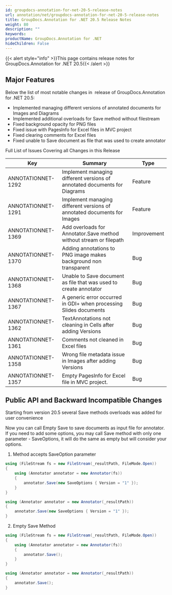 ```yaml
---
id: groupdocs-annotation-for-net-20-5-release-notes
url: annotation/net/groupdocs-annotation-for-net-20-5-release-notes
title: GroupDocs.Annotation for .NET 20.5 Release Notes
weight: 80
description: ""
keywords: 
productName: GroupDocs.Annotation for .NET
hideChildren: False
---
```

{{< alert style="info" >}}This page contains release notes for GroupDocs.Annotation for .NET 20.5{{< /alert >}}

## Major Features

Below the list of most notable changes in  release of GroupDocs.Annotation for .NET 20.5:

*   Implemented managing different versions of annotated documents for Images and Diagrams
*   Implemented additional overloads for Save method without filestream
*   Fixed background opacity for PNG files
*   Fixed issue with PagesInfo for Excel files in MVC project
*   Fixed clearing comments for Excel files
*   Fixed unable to Save document as file that was used to create annotator


Full List of Issues Covering all Changes in this Release 

| Key | Summary | Type |
| --- | --- | --- |
| ANNOTATIONNET-1292 | Implement managing different versions of annotated documents for Diagrams | Feature |
| ANNOTATIONNET-1291 | Implement managing different versions of annotated documents for Images | Feature |
| ANNOTATIONNET-1369 | Add overloads for Annotator.Save method without stream or filepath | Improvement |
| ANNOTATIONNET-1370 | Adding annotations to PNG image makes background non transparent | Bug |
| ANNOTATIONNET-1368 | Unable to Save document as file that was used to create annotator | Bug |
| ANNOTATIONNET-1367 | A generic error occurred in GDI+ when processing Slides documents | Bug |
| ANNOTATIONNET-1362 | TextAnnotations not cleaning in Cells after adding Versions | Bug |
| ANNOTATIONNET-1361 | Comments not cleaned in Excel files | Bug |
| ANNOTATIONNET-1358 | Wrong file metadata issue in Images after adding Versions | Bug |
| ANNOTATIONNET-1357 | Empty PagesInfo for Excel file in MVC project. | Bug |

## Public API and Backward Incompatible Changes

Starting from version 20.5 several Save methods overloads was added for user convenience

Now you can call Empty Save to save documents as input file for annotator. If you need to add some options, you may call Save method with only one parameter - SaveOptions, it will do the same as empty but will consider your options.

1) Method accepts SaveOption parameter

```csharp
using (FileStream fs = new FileStream(_resultPath, FileMode.Open))
{
	using (Annotator annotator = new Annotator(fs))
	{
		annotator.Save(new SaveOptions { Version = "1" });
	}
}
```

```csharp
using (Annotator annotator = new Annotator(_resultPath))
{
    annotator.Save(new SaveOptions { Version = "1" });
}
```

2) Empty Save Method

```csharp
using (FileStream fs = new FileStream(_resultPath, FileMode.Open))
{
	using (Annotator annotator = new Annotator(fs))
	{
		annotator.Save();
	}
}
```

```csharp
using (Annotator annotator = new Annotator(_resultPath))
{
    annotator.Save();
}
```
